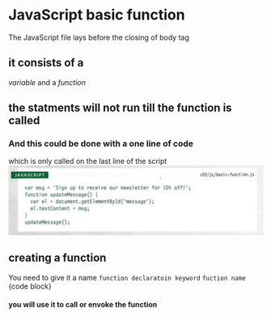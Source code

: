 # JavaScript basic function
The JavaScript file lays before the closing of body tag
## it consists of a 
*variable* 
and a *function*
## the statments will not run till the function is called 
### And this could be done with a one line of code
which is only called on the last line of the script
![img](/jspic.png)

## creating a function
You need to give it a name 
`function declaratoin keyword`  `fuction name` {code block}
#### you will use it to call or envoke the function
 


